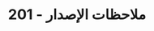 ﻿---
title: ملاحظات الإصدار - 201
second_title: Aspose.Cells Cloud Documen
type: docs
url: /ar/release-notes-2016/
description: Aspose.Cells Cloud يدعم Excel لإنشاء وتحويل ودمج وتقسيم وحماية وتشغيل الكائن الداخلي وما إلى ذلك
weight: 50
---
